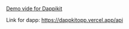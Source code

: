 [Demo vide for Dappikit](https://github.com/SofiaRossi1232/dappkitop/raw/main/demo.mp4)

Link for dapp: https://dappkitopp.vercel.app/api
